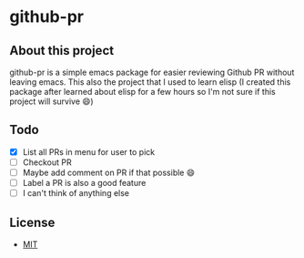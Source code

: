 # github-pr

## About this project
github-pr is a simple emacs package for easier reviewing Github PR without leaving emacs. This also the project that I used to learn elisp (I created this package after learned about elisp for a few hours so I'm not sure if this project will survive :smile:)

## Todo
- [x] List all PRs in menu for user to pick
- [ ] Checkout PR
- [ ] Maybe add comment on PR if that possible :smile:
- [ ] Label a PR is also a good feature
- [ ] I can't think of anything else

## License
- [MIT](LICENSE)
